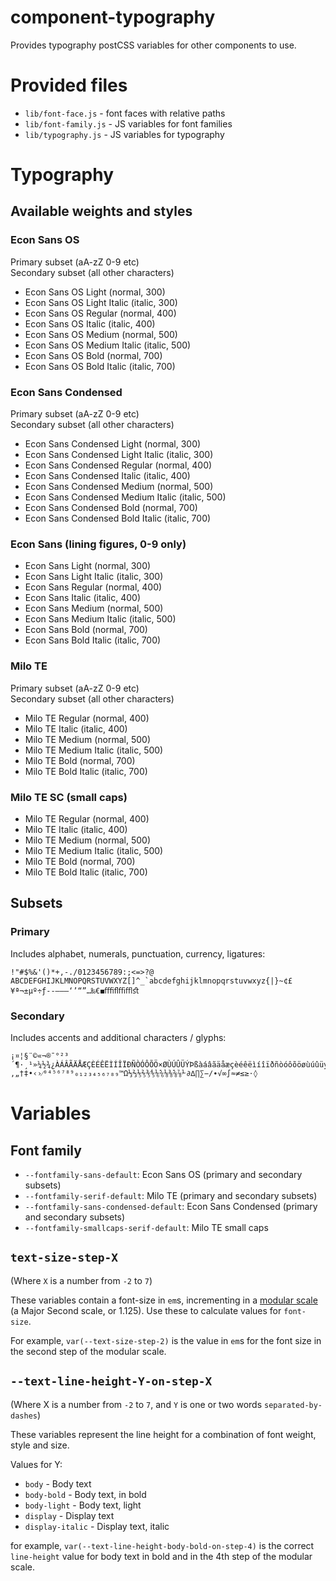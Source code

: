 # component-typography

Provides typography postCSS variables for other components to use.

# Provided files

* `lib/font-face.js` - font faces with relative paths
* `lib/font-family.js` - JS variables for font families
* `lib/typography.js` - JS variables for typography

# Typography

## Available weights and styles
### Econ Sans OS
Primary subset (aA-zZ 0-9 etc)  
Secondary subset (all other characters)
  * Econ Sans OS Light (normal, 300)
  * Econ Sans OS Light Italic (italic, 300)
  * Econ Sans OS Regular (normal, 400)
  * Econ Sans OS Italic (italic, 400)
  * Econ Sans OS Medium (normal, 500)
  * Econ Sans OS Medium Italic (italic, 500)
  * Econ Sans OS Bold (normal, 700)
  * Econ Sans OS Bold Italic (italic, 700)

### Econ Sans Condensed
Primary subset (aA-zZ 0-9 etc)  
Secondary subset (all other characters)
  * Econ Sans Condensed Light (normal, 300)
  * Econ Sans Condensed Light Italic (italic, 300)
  * Econ Sans Condensed Regular (normal, 400)
  * Econ Sans Condensed Italic (italic, 400)
  * Econ Sans Condensed Medium (normal, 500)
  * Econ Sans Condensed Medium Italic (italic, 500)
  * Econ Sans Condensed Bold (normal, 700)
  * Econ Sans Condensed Bold Italic (italic, 700)

### Econ Sans (lining figures, 0-9 only)
  * Econ Sans Light (normal, 300)  
  * Econ Sans Light Italic (italic, 300)
  * Econ Sans Regular (normal, 400)
  * Econ Sans Italic (italic, 400)
  * Econ Sans Medium (normal, 500)
  * Econ Sans Medium Italic (italic, 500)
  * Econ Sans Bold (normal, 700)
  * Econ Sans Bold Italic (italic, 700)

### Milo TE
Primary subset (aA-zZ 0-9 etc)  
Secondary subset (all other characters)
  * Milo TE Regular (normal, 400)
  * Milo TE Italic (italic, 400)
  * Milo TE Medium (normal, 500)
  * Milo TE Medium Italic (italic, 500)
  * Milo TE Bold (normal, 700)
  * Milo TE Bold Italic (italic, 700)

### Milo TE SC (small caps)
  * Milo TE Regular (normal, 400)
  * Milo TE Italic (italic, 400)
  * Milo TE Medium (normal, 500)
  * Milo TE Medium Italic (italic, 500)
  * Milo TE Bold (normal, 700)
  * Milo TE Bold Italic (italic, 700)

## Subsets
### Primary
Includes alphabet, numerals, punctuation, currency, ligatures:
```
!"#$%&'()*+,-./0123456789:;<=>?@ ABCDEFGHIJKLMNOPQRSTUVWXYZ[]^_`abcdefghijklmnopqrstuvwxyz{|}~¢£¥ª¬±µº÷ƒ‐‑‒–—‘’“”…‰€◼ﬀﬁﬂﬃﬄﬆ
```

### Secondary
Includes accents and additional characters / glyphs:
```
¡¤¦§¨©«¬®¯°²³´¶·¸¹»¼½¾¿ÀÁÂÃÄÅÆÇÈÉÊËÌÍÎÏÐÑÒÓÔÕÖ×ØÙÚÛÜÝÞßàáâãäåæçèéêëìíîïðñòóôõöøùúûüýþÿĀāĂăĄąĆćĈĉĊċČčĎďĐđĒēĔĕĖėĘęĚěĜĝĞğĠġĢģĤĥĦħĨĩĪīĬĭĮįİıĲĳĴĵĶķĸĹĺĻļĽľĿŀŁłŃńŅņŇňŉŊŋŌōŎŏŐőŒœŔŕŖŗŘřŚśŜŝŞşŠšŢţŤťŦŧŨũŪūŬŭŮůŰűŲųŴŵŶŷŸŹźŻżŽžſƏƵƶǢǣǺǻǼǽǾǿȘșȚțȲȳȷəʻʼˆˇˉ˘˙˚˛˜˝̧̨̦̀́̂̃̄̆̇̈̊̋̌̒̓ΔΩπẀẁẂẃẄẅẊẋỲỳ​‚„†‡•‹›⁄⁰⁴⁵⁶⁷⁸⁹₀₁₂₃₄₅₆₇₈₉™Ω⅓⅔⅕⅖⅗⅘⅙⅚⅛⅜⅝⅞⅟∂∆∏∑−∕∙√∞∫≈≠≤≥⋅◊
```

# Variables

## Font family

 * `--fontfamily-sans-default`: Econ Sans OS (primary and secondary subsets)
 * `--fontfamily-serif-default`: Milo TE (primary and secondary subsets)
 * `--fontfamily-sans-condensed-default`: Econ Sans Condensed (primary and secondary subsets)
 * `--fontfamily-smallcaps-serif-default`: Milo TE small caps

## `text-size-step-X`

(Where `X` is a number from `-2` to `7`)

These variables contain a font-size in  `em`s, incrementing in a [modular scale](http://www.modularscale.com/?20&px&1.125&web&text) (a Major Second scale, or 1.125). Use these to calculate values for `font-size`.

For example, `var(--text-size-step-2)` is the value in `em`s for the font size in the second step of the modular scale.


## `--text-line-height-Y-on-step-X`

(Where X is a number from `-2` to `7`, and `Y` is one or two words `separated-by-dashes`)

These variables represent the line height for a combination of font weight, style and size.

Values for Y:

 * `body` - Body text
 * `body-bold` - Body text, in bold
 * `body-light` - Body text, light
 * `display` - Display text
 * `display-italic` - Display text, italic

for example, `var(--text-line-height-body-bold-on-step-4)` is the correct `line-height` value for body text in bold and in the 4th step of the modular scale.
